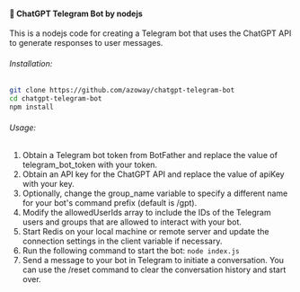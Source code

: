 #### 🔮 ChatGPT Telegram Bot by nodejs  
This is a nodejs code for creating a Telegram bot that uses the ChatGPT API to generate responses to user messages.
  
###### Installation:  
  
```bash
git clone https://github.com/azoway/chatgpt-telegram-bot
cd chatgpt-telegram-bot
npm install
``` 
  
###### Usage:  
1. Obtain a Telegram bot token from BotFather and replace the value of telegram_bot_token with your token.
2. Obtain an API key for the ChatGPT API and replace the value of apiKey with your key.
3. Optionally, change the group_name variable to specify a different name for your bot's command prefix (default is /gpt).
4. Modify the allowedUserIds array to include the IDs of the Telegram users and groups that are allowed to interact with your bot.
5. Start Redis on your local machine or remote server and update the connection settings in the client variable if necessary.
6. Run the following command to start the bot: `node index.js`
7. Send a message to your bot in Telegram to initiate a conversation. You can use the /reset command to clear the conversation history and start over.
  
